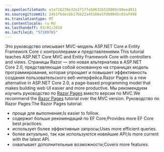 ```yaml
---
ms.openlocfilehash: e1a716276e32e2f17fa58632b528005c88eed911
ms.sourcegitcommit: 24b1f6decbb17bb22a45166e5fdb0845c65af498
ms.translationtype: MT
ms.contentlocale: ru-RU
ms.lasthandoff: 03/01/2019
ms.locfileid: "57189765"
---
```

<span data-ttu-id="9bae4-101">Это руководство описывает MVC-модель ASP.NET Core и Entity Framework Core с контроллерами и представлениями.</span><span class="sxs-lookup"><span data-stu-id="9bae4-101">This tutorial teaches ASP.NET Core MVC and Entity Framework Core with controllers and views.</span></span> <span data-ttu-id="9bae4-102">Страницы Razor — это новая альтернатива в ASP.NET Core 2.0, представляющая собой основанную на страницах модель программирования, которая упрощает и повышает эффективность создания пользовательского веб-интерфейса.</span><span class="sxs-lookup"><span data-stu-id="9bae4-102">Razor Pages is a new alternative in ASP.NET Core 2.0, a page-based programming model that makes building web UI easier and more productive.</span></span> <span data-ttu-id="9bae4-103">Мы рекомендуем изучить руководство по [Razor Pages](xref:data/ef-rp/intro) вместо версии по MVC.</span><span class="sxs-lookup"><span data-stu-id="9bae4-103">We recommend the [Razor Pages](xref:data/ef-rp/intro) tutorial over the MVC version.</span></span> <span data-ttu-id="9bae4-104">Руководство по Razor Pages:</span><span class="sxs-lookup"><span data-stu-id="9bae4-104">The Razor Pages tutorial:</span></span>

* <span data-ttu-id="9bae4-105">проще для выполнения;</span><span class="sxs-lookup"><span data-stu-id="9bae4-105">Is easier to follow.</span></span>
* <span data-ttu-id="9bae4-106">содержит больше рекомендаций по EF Core;</span><span class="sxs-lookup"><span data-stu-id="9bae4-106">Provides more EF Core best practices.</span></span>
* <span data-ttu-id="9bae4-107">использует более эффективные запросы;</span><span class="sxs-lookup"><span data-stu-id="9bae4-107">Uses more efficient queries.</span></span>
* <span data-ttu-id="9bae4-108">более актуально, так как используются новейшие API;</span><span class="sxs-lookup"><span data-stu-id="9bae4-108">Is more current with the latest API.</span></span>
* <span data-ttu-id="9bae4-109">охватывает дополнительные возможности;</span><span class="sxs-lookup"><span data-stu-id="9bae4-109">Covers more features.</span></span>
